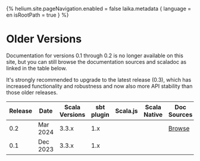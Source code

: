 {%
helium.site.pageNavigation.enabled = false
laika.metadata {
language = en
isRootPath = true
}
%}

Older Versions
==============

Documentation for versions 0.1 through 0.2 is no longer available on this site,
but you can still browse the documentation sources and scaladoc as linked in the table below.

It's strongly recommended to upgrade to the latest release (0.3), which has increased functionality and robustness
and now also more API stability than those older releases.

| Release | Date     | Scala Versions | sbt plugin | Scala.js | Scala Native | Doc Sources     | API (Scaladoc)  |
|---------|----------|----------------|------------|----------|--------------|-----------------|-----------------|
| 0.2     | Mar 2024 | 3.3.x          | 1.x        |          |              | [Browse][doc02] | [Browse][api02] |
| 0.1     | Dec 2023 | 3.3.x          | 1.x        |          |              |                 | [Browse][api01] |

[doc02]: https://takapi327.github.io/ldbc/0.2/

[api02]: https://javadoc.io/doc/io.github.takapi327/ldbc-dsl_3/0.2.1/index.html
[api01]: https://javadoc.io/doc/io.github.takapi327/ldbc-dsl_3/0.1.1/index.html
